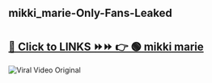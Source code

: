 
 ## mikki_marie-Only-Fans-Leaked

# <h2><a href="https://clipsfans.com/mikki_marie&ref=git">🔗 Click to LINKS ⏩⏩ 👉 🟢 mikki marie </a></h2>

<a href="https://clipsfans.com/mikki_marie&ref=git" rel="nofollow" data-target="animated-image.originalLink"><img src="https://i.ibb.co.com/xMMVF88/686577567.gif" alt="Viral Video Original" style="max-width: 100%; display: inline-block;" data-target="animated-image.originalImage"></a>
